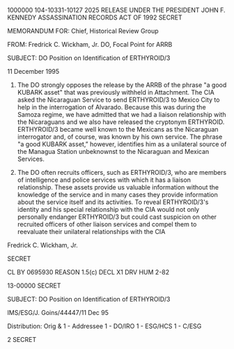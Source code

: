 1000000
104-10331-10127
2025 RELEASE UNDER THE PRESIDENT JOHN F. KENNEDY ASSASSINATION RECORDS ACT OF 1992
SECRET

MEMORANDUM FOR: Chief, Historical Review Group

FROM: Fredrick C. Wickham, Jr.
DO, Focal Point for ARRB

SUBJECT: DO Position on Identification of ERTHYROID/3

11 December 1995

1. The DO strongly opposes the release by the ARRB of the
phrase "a good KUBARK asset" that was previously withheld in
Attachment. The CIA asked the Nicaraguan Service to send
ERTHYROID/3 to Mexico City to help in the interrogation of
Alvarado. Because this was during the Samoza regime, we have
admitted that we had a liaison relationship with the Nicaraguans
and we also have released the cryptonym ERTHYROID. ERTHYROID/3
became well known to the Mexicans as the Nicaraguan interrogator
and, of course, was known by his own service. The phrase "a good
KUBARK asset,” however, identifies him as a unilateral source of
the Managua Station unbeknownst to the Nicaraguan and Mexican
Services.

2. The DO often recruits officers, such as ERTHYROID/3, who
are members of intelligence and police services with which it has
a liaison relationship. These assets provide us valuable
information without the knowledge of the service and in many
cases they provide information about the service itself and its
activities. To reveal ERTHYROID/3's identity and his special
relationship with the CIA would not only personally endanger
ERTHYROID/3 but could cast suspicion on other recruited officers
of other liaison services and compel them to reevaluate their
unilateral relationships with the CIA

Fredrick C. Wickham, Jr.

SECRET

CL BY 0695930
REASON 1.5(c)
DECL X1
DRV HUM 2-82

13-00000
SECRET

SUBJECT: DO Position on Identification of ERTHYROID/3

IMS/ESG/J. Goins/44447/11 Dec 95

Distribution:
Orig & 1 - Addressee
1 - DO/IRO
1 - ESG/HCS
1 - C/ESG

2
SECRET
